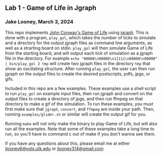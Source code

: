 
## Lab 1 - Game of Life in Jgraph
### Jake Looney, March 3, 2024

This repo implements [John Conway's Game of Life](https://en.wikipedia.org/wiki/Conway%27s_Game_of_Life) using [jgraph](https://web.eecs.utk.edu/~jplank/plank/jgraph/jgraph.html).
This is done with a program, `play_gol`, which takes the number of ticks to simulate and a directory for the output jgraph files as command line arguments, as well as a strarting board
on stdin. `play_gol` will then simulate Game of Life from the starting board, and will output each tick of simulation as a jgraph file in the directory.
For example `echo "00000\n00000\n11111\n00000\n00000" | bin/play_gol 2 tmp` will create two jgraph files in the directory `tmp` that show an oscillating structure.
After running `play_gol`, the user can then run jgraph on the output files to create the desired postscripts, pdfs, jpgs, or gifs.

Included in this repo are a few examples. These examples use a shell script to run `play_gol` on example input files, then run 
jgraph and convert on the output files to create a directory of jpgs, and then run ffmpeg on that directory to make a gif of the simulation.
To run these examples, you must first make sure that `jgraph`, `convert`, and `ffmpeg` are inside your path.
Then, running `examples/glider.sh` or similar will create the output gif for you.

Running `make` will not only make the binary to play Game of Life, but will also run all the examples.
Note that some of these examples take a long time to run, so you'll have to command c out of make if you don't wanna see them.

If you have any questions about this, please email me at either jlooney6@vols.utk.edu or jlooney314@gmail.com
